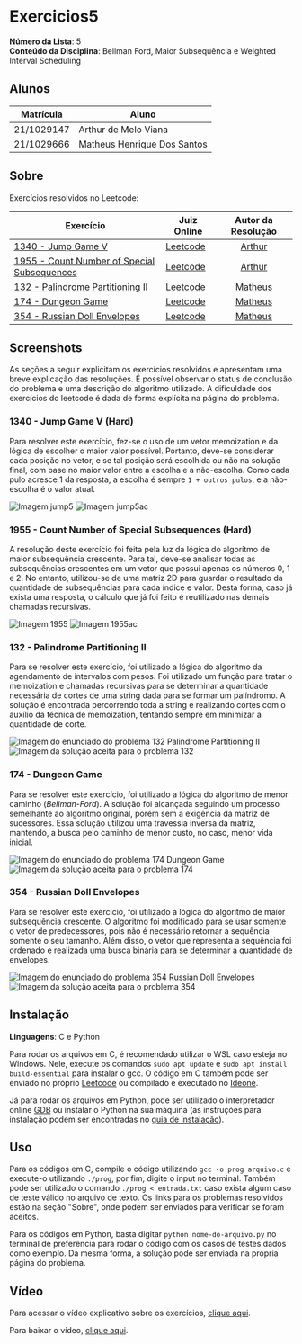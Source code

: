 # Exercicios5

**Número da Lista**: 5<br>
**Conteúdo da Disciplina**: Bellman Ford, Maior Subsequência e Weighted Interval Scheduling <br>

## Alunos

| Matrícula  | Aluno                       |
| ---------- | --------------------------- |
| 21/1029147 | Arthur de Melo Viana        |
| 21/1029666 | Matheus Henrique Dos Santos |

## Sobre

Exercícios resolvidos no Leetcode:

| Exercício                                                                                                          | Juiz Online                       |           Autor da Resolução            |
| ------------------------------------------------------------------------------------------------------------------ | --------------------------------- | :-------------------------------------: |
| [1340 - Jump Game V](https://leetcode.com/problems/jump-game-v/)                                                   | [Leetcode](https://leetcode.com/) | [Arthur](https://github.com/arthurmlv)  |
| [1955 - Count Number of Special Subsequences](https://leetcode.com/problems/count-number-of-special-subsequences/) | [Leetcode](https://leetcode.com/) | [Arthur](https://github.com/arthurmlv)  |
| [132 - Palindrome Partitioning II](https://leetcode.com/problems/palindrome-partitioning-ii/)                      | [Leetcode](https://leetcode.com/) | [Matheus](https://github.com/mathonaut) |
| [174 - Dungeon Game](https://leetcode.com/problems/dungeon-game/)                                                  | [Leetcode](https://leetcode.com/) | [Matheus](https://github.com/mathonaut) |
| [354 - Russian Doll Envelopes](https://leetcode.com/problems/russian-doll-envelopes/)                              | [Leetcode](https://leetcode.com/) | [Matheus](https://github.com/mathonaut) |

## Screenshots

As seções a seguir explicitam os exercícios resolvidos e apresentam uma breve explicação das resoluções. É possível observar o status de conclusão do problema e uma descrição do algoritmo utilizado. A dificuldade dos exercícios do leetcode é dada de forma explícita na página do problema.

### 1340 - Jump Game V (Hard)

Para resolver este exercício, fez-se o uso de um vetor memoization e da lógica de escolher o maior valor possível. Portanto, deve-se considerar cada posição no vetor, e se tal posição será escolhida ou não na solução final, com base no maior valor entre a escolha e a não-escolha. Como cada pulo acresce 1 da resposta, a escolha é sempre `1 + outros pulos`, e a não-escolha é o valor atual.

![Imagem jump5](assets/jump5enun.png)
![Imagem jump5ac](assets/jump5.png)

### 1955 - Count Number of Special Subsequences (Hard)

A resolução deste exercício foi feita pela luz da lógica do algorítmo de maior subsequência crescente. Para tal, deve-se analisar todas as subsequências crescentes em um vetor que possui apenas os números 0, 1 e 2. No entanto, utilizou-se de uma matriz 2D para guardar o resultado da quantidade de subsequências para cada índice e valor. Desta forma, caso já exista uma resposta, o cálculo que já foi feito é reutilizado nas demais chamadas recursivas.

![Imagem 1955](assets/1955enun.png)
![Imagem 1955ac](assets/1955.png)

### 132 - Palindrome Partitioning II

Para se resolver este exercício, foi utilizado a lógica do algoritmo da agendamento de intervalos com pesos. Foi utilizado um função para tratar o memoization e chamadas recursivas para se determinar a quantidade necessária de cortes de uma string dada para se formar um palíndromo. A solução é encontrada percorrendo toda a string e realizando cortes com o auxílio da técnica de memoization, tentando sempre em minimizar a quantidade de corte.

![Imagem do enunciado do problema 132 Palindrome Partitioning II](assets/132/enunciado132.png)
![Imagem da solução aceita para o problema 132](assets/132/132.png)

### 174 - Dungeon Game

Para se resolver este exercício, foi utilizado a lógica do algoritmo de menor caminho (_Bellman-Ford_). A solução foi alcançada seguindo um processo semelhante ao algoritmo original, porém sem a exigência da matriz de sucessores. Essa solução utilizou uma travessia inversa da matriz, mantendo, a busca pelo caminho de menor custo, no caso, menor vida inicial.

![Imagem do enunciado do problema 174 Dungeon Game](assets/174/enunciado174.png)
![Imagem da solução aceita para o problema 174](assets/174/174.png)

### 354 - Russian Doll Envelopes

Para se resolver este exercício, foi utilizado a lógica do algoritmo de maior subsequência crescente. O algoritmo foi modificado para se usar somente o vetor de predecessores, pois não é necessário retornar a sequência somente o seu tamanho. Além disso, o vetor que representa a sequência foi ordenado e realizada uma busca binária para se determinar a quantidade de envelopes.

![Imagem do enunciado do problema 354 Russian Doll Envelopes](assets/354/enunciado354.png)
![Imagem da solução aceita para o problema 354](assets/354/354.png)

## Instalação

**Linguagens**: C e Python<br>

Para rodar os arquivos em C, é recomendado utilizar o WSL caso esteja no Windows. Nele, execute os comandos `sudo apt update` e `sudo apt install build-essential` para instalar o gcc. O código em C também pode ser enviado no próprio [Leetcode](https://leetcode.com/) ou compilado e executado no [Ideone](https://ideone.com/).

Já para rodar os arquivos em Python, pode ser utilizado o interpretador online [GDB](https://www.onlinegdb.com/) ou instalar o Python na sua máquina (as instruções para instalação podem ser encontradas no [guia de instalação](https://wiki.python.org/moin/BeginnersGuide/Download)).

## Uso

Para os códigos em C, compile o código utilizando `gcc -o prog arquivo.c` e execute-o utilizando `./prog`, por fim, digite o input no terminal. Também pode ser utilizado o comando `./prog < entrada.txt` caso exista algum caso de teste válido no arquivo de texto. Os links para os problemas resolvidos estão na seção "Sobre", onde podem ser enviados para verificar se foram aceitos.

Para os códigos em Python, basta digitar `python nome-do-arquivo.py` no terminal de preferência para rodar o código com os casos de testes dados como exemplo. Da mesma forma, a solução pode ser enviada na própria página do problema.

## Vídeo

Para acessar o vídeo explicativo sobre os exercícios, [clique aqui](https://www.youtube.com/embed/).

Para baixar o vídeo, [clique aqui](apresentacao.mp4).
